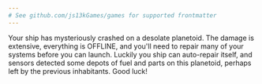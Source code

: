 ```yaml
---
# See github.com/js13kGames/games for supported frontmatter
---
```

Your ship has mysteriously crashed on a desolate planetoid. The damage is extensive, everything is OFFLINE, and you'll need to repair many of your systems before you can launch. Luckily you ship can auto-repair itself, and sensors detected some depots of fuel and parts on this planetoid, perhaps left by the previous inhabitants. Good luck!